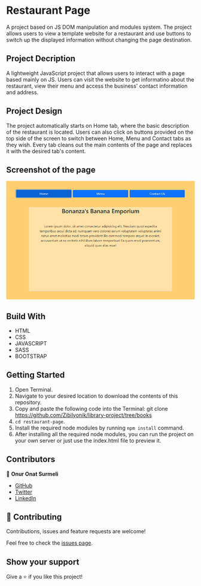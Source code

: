 # Restaurant Page
A project based on JS DOM manipulation and modules system. The project allows users to view a template website for a restaurant and use buttons to switch up the displayed information without changing the page destination.




## Project Decription
A lightweight JavaScript project that allows users to interact with a page based mainly on JS.
Users can visit the website to get informatino about the restaurant, view their menu and access the business' contact information and address.


## Project Design
The project automatically starts on Home tab, where the basic description of the restaurant is located.
Users can also click on buttons provided on the top side of the screen to switch between Home, Menu and Contact tabs as they wish.
Every tab cleans out the main contents of the page and replaces it with the desired tab's content.

## Screenshot of the page
![Screenshot Profile Page](./dist/assets/Screenshot_1.png)


## Build With

- HTML
- CSS
- JAVASCRIPT
- SASS
- BOOTSTRAP


## Getting Started

1. Open Terminal.
2. Navigate to your desired location to download the contents of this repository.
3. Copy and paste the following code into the Terminal: git clone https://github.com/Zibilyonik/library-project/tree/books
4. ```cd restaurant-page```.
5. Install the required node modules by running `npm install` command.
6. After installing all the required node modules, you can run the project on your own server or just use the index.html file to preview it.


## Contributors

👤 **Onur Onat Surmeli**

- [GitHub](https://github.com/Zibilyonik)
- [Twitter](https://twitter.com/OnurSurmeli2)
- [LinkedIn](https://www.linkedin.com/in/onuronatsurmeli/)


## 🤝 Contributing

Contributions, issues and feature requests are welcome!

Feel free to check the [issues page](issues/).

## Show your support

Give a ⭐️ if you like this project!

